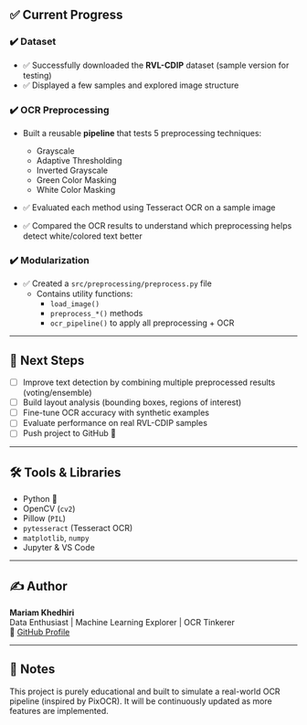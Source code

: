 
## ✅ Current Progress

### ✔️ Dataset

- ✅ Successfully downloaded the **RVL-CDIP** dataset (sample version for testing)
- ✅ Displayed a few samples and explored image structure

### ✔️ OCR Preprocessing

- Built a reusable **pipeline** that tests 5 preprocessing techniques:
  - Grayscale
  - Adaptive Thresholding
  - Inverted Grayscale
  - Green Color Masking
  - White Color Masking

- ✅ Evaluated each method using Tesseract OCR on a sample image
- ✅ Compared the OCR results to understand which preprocessing helps detect white/colored text better

### ✔️ Modularization

- ✅ Created a `src/preprocessing/preprocess.py` file
  - Contains utility functions:
    - `load_image()`
    - `preprocess_*()` methods
    - `ocr_pipeline()` to apply all preprocessing + OCR

---

## 🧪 Next Steps

- [ ] Improve text detection by combining multiple preprocessed results (voting/ensemble)
- [ ] Build layout analysis (bounding boxes, regions of interest)
- [ ] Fine-tune OCR accuracy with synthetic examples
- [ ] Evaluate performance on real RVL-CDIP samples
- [ ] Push project to GitHub 🚀

---

## 🛠️ Tools & Libraries

- Python 🐍
- OpenCV (`cv2`)
- Pillow (`PIL`)
- `pytesseract` (Tesseract OCR)
- `matplotlib`, `numpy`
- Jupyter & VS Code

---

## ✍️ Author

**Mariam Khedhiri**  
Data Enthusiast | Machine Learning Explorer | OCR Tinkerer  
🔗 [GitHub Profile](https://github.com/mariam-khediri) 

---

## 📌 Notes

This project is purely educational and built to simulate a real-world OCR pipeline (inspired by PixOCR). It will be continuously updated as more features are implemented.

